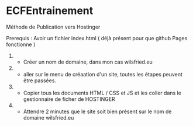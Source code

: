# ECFEntrainement

Méthode de Publication vers Hostinger 

Prerequis : Avoir un fichier index.html ( déjà présent pour que github Pages fonctionne )

1. - Créer un nom de domaine, dans mon cas wilsfried.eu
2. - aller sur le menu de créaation d'un site, toutes les étapes peuvent être passées.
3. - Copier tous les documents HTML / CSS et JS et les coller dans le gestionnaire de ficher de HOSTINGER
4. - Attendre 2 minutes que le site soit bien présent sur le nom de domaine wilsfried.eu
